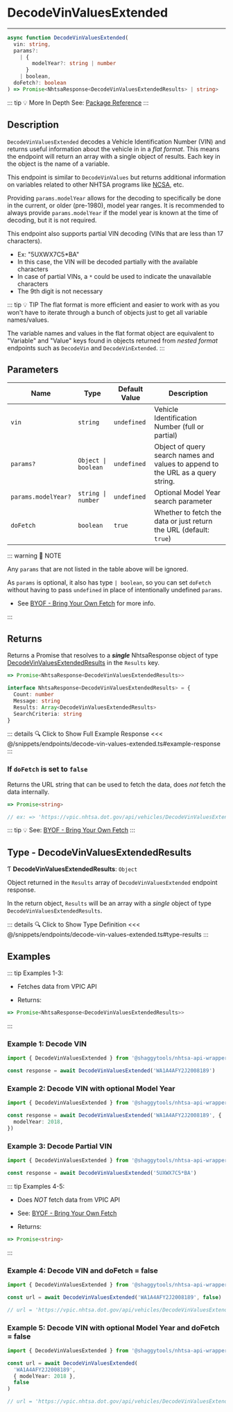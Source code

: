 # DecodeVinValuesExtended

---

```typescript
async function DecodeVinValuesExtended(
  vin: string,
  params?:
    | {
        modelYear?: string | number
      }
    | boolean,
  doFetch?: boolean
) => Promise<NhtsaResponse<DecodeVinValuesExtendedResults> | string>
```

::: tip :bulb: More In Depth
See: [Package Reference](../../typedoc/modules/api_endpoints_DecodeVinValuesExtended)
:::

## Description

`DecodeVinValuesExtended` decodes a Vehicle Identification Number (VIN) and returns useful
information about the vehicle in in a _flat format_. This means the endpoint will return an
array with a single object of results. Each key in the object is the name of a variable.

This endpoint is similar to `DecodeVinValues` but returns additional information on variables
related to other NHTSA programs like
[NCSA](https://www.nhtsa.gov/research-data/national-center-statistics-and-analysis-ncsa), etc.

Providing `params.modelYear` allows for the decoding to specifically be done in the current, or
older (pre-1980), model year ranges. It is recommended to always provide `params.modelYear` if
the model year is known at the time of decoding, but it is not required.

This endpoint also supports partial VIN decoding (VINs that are less than 17 characters).

- Ex: "5UXWX7C5\*BA"
- In this case, the VIN will be decoded partially with the available characters
- In case of partial VINs, a `*` could be used to indicate the unavailable characters
- The 9th digit is not necessary

::: tip :bulb: TIP
The flat format is more efficient and easier to work with as you won't have to iterate through a
bunch of objects just to get all variable names/values.

The variable names and values in the flat format object are equivalent to "Variable" and "Value"
keys found in objects returned from _nested format_ endpoints such as `DecodeVin` and
`DecodeVinExtended`.
:::

## Parameters

| Name                | Type                 | Default Value | Description                                                                     |
| ------------------- | -------------------- | ------------- | ------------------------------------------------------------------------------- |
| `vin`               | `string`             | `undefined`   | Vehicle Identification Number (full or partial)                                 |
| `params?`           | `Object \| boolean ` | `undefined`   | Object of query search names and values to append to the URL as a query string. |
| `params.modelYear?` | `string \| number`   | `undefined`   | Optional Model Year search parameter                                            |
| `doFetch`           | `boolean`            | `true`        | Whether to fetch the data or just return the URL (default: `true`)              |

::: warning 📝 NOTE

Any `params` that are not listed in the table above will be ignored.

As `params` is optional, it also has type `| boolean`, so you can set `doFetch` without
having to pass `undefined` in place of intentionally undefined `params`.

- See [BYOF - Bring Your Own Fetch](../../guide/bring-your-own-fetch.md#option-1-set-dofetch-to-false)
  for more info.

:::

## Returns

Returns a Promise that resolves to a **_single_** NhtsaResponse object of type
[DecodeVinValuesExtendedResults](#type-decodevinvaluesextendedresults) in the `Results` key.

```typescript
=> Promise<NhtsaResponse<DecodeVinValuesExtendedResults>>
```

```typescript [NhtsaResponse]
interface NhtsaResponse<DecodeVinValuesExtendedResults> = {
  Count: number
  Message: string
  Results: Array<DecodeVinValuesExtendedResults>
  SearchCriteria: string
}
```

::: details :mag: Click to Show Full Example Response
<<< @/snippets/endpoints/decode-vin-values-extended.ts#example-response
:::

### If `doFetch` is set to `false`

Returns the URL string that can be used to fetch the data, does _not_ fetch the data internally.

```typescript
=> Promise<string>

// ex: => 'https://vpic.nhtsa.dot.gov/api/vehicles/DecodeVinValuesExtended/WA1A4AFY2J2008189?format=json'
```

::: tip :bulb: See: [BYOF - Bring Your Own Fetch](../../guide/bring-your-own-fetch.md#option-1-set-dofetch-to-false)
:::

## Type - DecodeVinValuesExtendedResults

Ƭ **DecodeVinValuesExtendedResults**: `Object`

Object returned in the `Results` array of `DecodeVinValuesExtended` endpoint response.

In the return object, `Results` will be an array with a _single_ object of type
`DecodeVinValuesExtendedResults`.

::: details :mag: Click to Show Type Definition
<<< @/snippets/endpoints/decode-vin-values-extended.ts#type-results
:::

## Examples

::: tip Examples 1-3:

- Fetches data from VPIC API

- Returns:

```typescript
=> Promise<NhtsaResponse<DecodeVinValuesExtendedResults>>
```

:::

### Example 1: Decode VIN

```ts
import { DecodeVinValuesExtended } from '@shaggytools/nhtsa-api-wrapper'

const response = await DecodeVinValuesExtended('WA1A4AFY2J2008189')
```

### Example 2: Decode VIN with optional Model Year

```ts
import { DecodeVinValuesExtended } from '@shaggytools/nhtsa-api-wrapper'

const response = await DecodeVinValuesExtended('WA1A4AFY2J2008189', {
  modelYear: 2018,
})
```

### Example 3: Decode Partial VIN

```ts
import { DecodeVinValuesExtended } from '@shaggytools/nhtsa-api-wrapper'

const response = await DecodeVinValuesExtended('5UXWX7C5*BA')
```

::: tip Examples 4-5:

- Does _NOT_ fetch data from VPIC API

- See: [BYOF - Bring Your Own Fetch](../../guide/bring-your-own-fetch.md#option-1-set-dofetch-to-false)

- Returns:

```typescript
=> Promise<string>
```

:::

### Example 4: Decode VIN and doFetch = false

```ts
import { DecodeVinValuesExtended } from '@shaggytools/nhtsa-api-wrapper'

const url = await DecodeVinValuesExtended('WA1A4AFY2J2008189', false)

// url = 'https://vpic.nhtsa.dot.gov/api/vehicles/DecodeVinValuesExtended/WA1A4AFY2J2008189?format=json'
```

### Example 5: Decode VIN with optional Model Year and doFetch = false

```ts
import { DecodeVinValuesExtended } from '@shaggytools/nhtsa-api-wrapper'

const url = await DecodeVinValuesExtended(
  'WA1A4AFY2J2008189',
  { modelYear: 2018 },
  false
)

// url = 'https://vpic.nhtsa.dot.gov/api/vehicles/DecodeVinValuesExtended/WA1A4AFY2J2008189?modelYear=2018&format=json'
```
